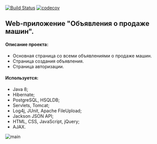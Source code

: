 [![Build Status](https://travis-ci.org/Ravmouse/carmarket.svg?branch=master)](https://travis-ci.org/Ravmouse/carmarket)
[![codecov](https://codecov.io/gh/Ravmouse/carmarket/branch/master/graph/badge.svg)](https://codecov.io/gh/Ravmouse/carmarket)

Web-приложение "Объявления о продаже машин".
----

#### Описание проекта:
- Основная страница со всеми объявлениями о продаже машин.
- Страница создания объявления.
- Страница авторизации.

#### Используется:
* Java 8;
* Hibernate;
* PostgreSQL, HSQLDB;
* Servlets, Tomcat;
* Log4j, JUnit, Apache FileUpload;
* Jackson JSON API;
* HTML, CSS, JavaScript, jQuery;
* AJAX.

![main](https://user-images.githubusercontent.com/29811940/76169938-6373b880-618e-11ea-901a-07601723fd45.png)
